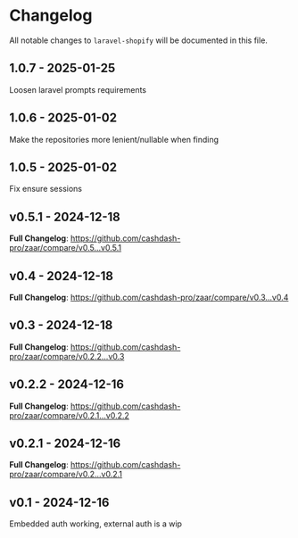 # Changelog

All notable changes to `laravel-shopify` will be documented in this file.

## 1.0.7 - 2025-01-25

Loosen laravel prompts requirements

## 1.0.6 - 2025-01-02

Make the repositories more lenient/nullable when finding

## 1.0.5 - 2025-01-02

Fix ensure sessions

## v0.5.1 - 2024-12-18

**Full Changelog**: https://github.com/cashdash-pro/zaar/compare/v0.5...v0.5.1

## v0.4 - 2024-12-18

**Full Changelog**: https://github.com/cashdash-pro/zaar/compare/v0.3...v0.4

## v0.3 - 2024-12-18

**Full Changelog**: https://github.com/cashdash-pro/zaar/compare/v0.2.2...v0.3

## v0.2.2 - 2024-12-16

**Full Changelog**: https://github.com/cashdash-pro/zaar/compare/v0.2.1...v0.2.2

## v0.2.1 - 2024-12-16

**Full Changelog**: https://github.com/cashdash-pro/zaar/compare/v0.2...v0.2.1

## v0.1 - 2024-12-16

Embedded auth working, external auth is a wip
